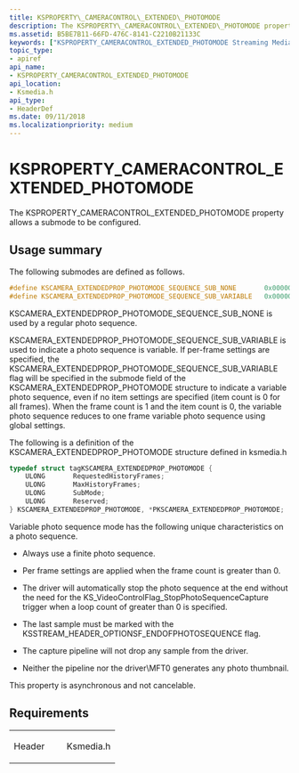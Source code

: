 ```yaml
---
title: KSPROPERTY\_CAMERACONTROL\_EXTENDED\_PHOTOMODE
description: The KSPROPERTY\_CAMERACONTROL\_EXTENDED\_PHOTOMODE property allows a submode to be configured.
ms.assetid: B5BE7B11-66FD-476C-8141-C2210B21133C
keywords: ["KSPROPERTY_CAMERACONTROL_EXTENDED_PHOTOMODE Streaming Media Devices"]
topic_type:
- apiref
api_name:
- KSPROPERTY_CAMERACONTROL_EXTENDED_PHOTOMODE
api_location:
- Ksmedia.h
api_type:
- HeaderDef
ms.date: 09/11/2018
ms.localizationpriority: medium
---
```


# KSPROPERTY\_CAMERACONTROL\_EXTENDED\_PHOTOMODE

The KSPROPERTY\_CAMERACONTROL\_EXTENDED\_PHOTOMODE property allows a submode to be configured.

## Usage summary

The following submodes are defined as follows.

```cpp
#define KSCAMERA_EXTENDEDPROP_PHOTOMODE_SEQUENCE_SUB_NONE       0x00000000
#define KSCAMERA_EXTENDEDPROP_PHOTOMODE_SEQUENCE_SUB_VARIABLE   0x00000001
```

KSCAMERA\_EXTENDEDPROP\_PHOTOMODE\_SEQUENCE\_SUB\_NONE is used by a regular photo sequence.

KSCAMERA\_EXTENDEDPROP\_PHOTOMODE\_SEQUENCE\_SUB\_VARIABLE is used to indicate a photo sequence is variable. If per-frame settings are specified, the KSCAMERA\_EXTENDEDPROP\_PHOTOMODE\_SEQUENCE\_SUB\_VARIABLE flag will be specified in the submode field of the KSCAMERA\_EXTENDEDPROP\_PHOTOMODE structure to indicate a variable photo sequence, even if no item settings are specified (item count is 0 for all frames). When the frame count is 1 and the item count is 0, the variable photo sequence reduces to one frame variable photo sequence using global settings.

The following is a definition of the KSCAMERA\_EXTENDEDPROP\_PHOTOMODE structure defined in ksmedia.h

```cpp
typedef struct tagKSCAMERA_EXTENDEDPROP_PHOTOMODE {  
    ULONG       RequestedHistoryFrames;  
    ULONG       MaxHistoryFrames;  
    ULONG       SubMode;  
    ULONG       Reserved;  
} KSCAMERA_EXTENDEDPROP_PHOTOMODE, *PKSCAMERA_EXTENDEDPROP_PHOTOMODE;
```

Variable photo sequence mode has the following unique characteristics on a photo sequence.

-   Always use a finite photo sequence.

-   Per frame settings are applied when the frame count is greater than 0.

-   The driver will automatically stop the photo sequence at the end without the need for the KS\_VideoControlFlag\_StopPhotoSequenceCapture trigger when a loop count of greater than 0 is specified.

-   The last sample must be marked with the KSSTREAM\_HEADER\_OPTIONSF\_ENDOFPHOTOSEQUENCE flag.

-   The capture pipeline will not drop any sample from the driver.

-   Neither the pipeline nor the driver\\MFT0 generates any photo thumbnail.

This property is asynchronous and not cancelable.

## Requirements

<table>
<colgroup>
<col width="50%" />
<col width="50%" />
</colgroup>
<tbody>
<tr class="odd">
<td><p>Header</p></td>
<td>Ksmedia.h</td>
</tr>
</tbody>
</table>
